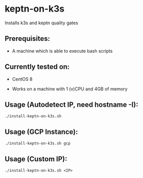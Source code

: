 # keptn-on-k3s

Installs k3s and keptn quality gates

## Prerequisites:
  * A machine which is able to execute bash scripts
  
## Currently tested on:
  * CentOS 8
  
* Works on a machine with 1 (v)CPU and 4GB of memory

## Usage (Autodetect IP, need hostname -I):
```./install-keptn-on-k3s.sh``` 

## Usage (GCP Instance):
```./install-keptn-on-k3s.sh gcp``` 

## Usage (Custom IP):
```./install-keptn-on-k3s.sh <IP>```
